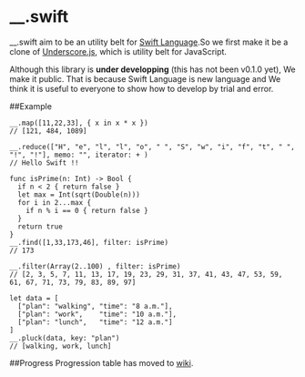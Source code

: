 __.swift
========

__.swift aim to be an utility belt for [Swift Language](https://developer.apple.com/swift/).So we first make it be a clone of [Underscore.js](http://underscorejs.org/), which is utility belt for JavaScript.

Although this library is **under developping** (this has not been v0.1.0 yet), We make it public. That is because Swift Language is new language and We think it is useful to everyone to show how to develop by trial and error.

##Example

    __.map([11,22,33], { x in x * x })
    // [121, 484, 1089]

    __.reduce(["H", "e", "l", "l", "o", " ", "S", "w", "i", "f", "t", " ", "!", "!"], memo: "", iterator: + )
    // Hello Swift !!

    func isPrime(n: Int) -> Bool {
      if n < 2 { return false }
      let max = Int(sqrt(Double(n)))
      for i in 2...max {
        if n % i == 0 { return false }
      }
      return true
    }
    __.find([1,33,173,46], filter: isPrime)
    // 173

    __.filter(Array(2..100) , filter: isPrime)
    // [2, 3, 5, 7, 11, 13, 17, 19, 23, 29, 31, 37, 41, 43, 47, 53, 59, 61, 67, 71, 73, 79, 83, 89, 97]

    let data = [
      ["plan": "walking", "time": "8 a.m."],
      ["plan": "work",    "time": "10 a.m."],
      ["plan": "lunch",   "time": "12 a.m."]
    ]
    __.pluck(data, key: "plan")
    // [walking, work, lunch]

##Progress
Progression table has moved to [wiki](https://github.com/lotz84/__.swift/wiki).
